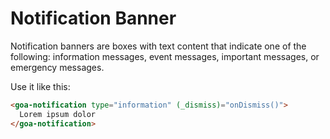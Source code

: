 # Notification Banner
Notification banners are boxes with text content that indicate one of the following: information messages, event messages, important messages, or emergency messages.

Use it like this:
```html
<goa-notification type="information" (_dismiss)="onDismiss()">
  Lorem ipsum dolor
</goa-notification>
```
